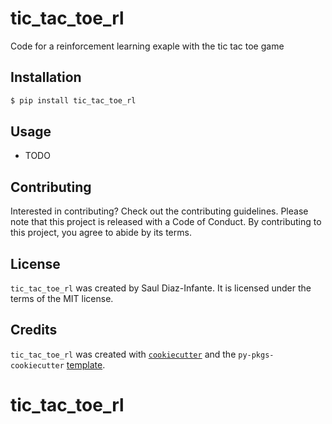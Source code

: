 # tic_tac_toe_rl

Code for a reinforcement learning exaple with the tic tac toe game

## Installation

```bash
$ pip install tic_tac_toe_rl
```

## Usage

- TODO

## Contributing

Interested in contributing? Check out the contributing guidelines. Please note that this project is released with a Code
of Conduct. By contributing to this project, you agree to abide by its terms.

## License

`tic_tac_toe_rl` was created by Saul Diaz-Infante. It is licensed under the terms of the MIT license.

## Credits

`tic_tac_toe_rl` was created with [`cookiecutter`](https://cookiecutter.readthedocs.io/en/latest/) and
the `py-pkgs-cookiecutter` [template](https://github.com/py-pkgs/py-pkgs-cookiecutter).

# tic_tac_toe_rl
